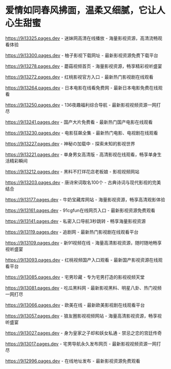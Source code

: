 # 爱情如同春风拂面，温柔又细腻，它让人心生甜蜜

https://9i13325.pages.dev - 迷妹网高清在线播放 - 海量影视资源，高清流畅观看体验

https://9i13300.pages.dev - 柚子影视下载网址 - 最新影视资源免费下载平台

https://9i13278.pages.dev - 蘑菇视频首页 - 海量影视资源，畅享精彩视听盛宴

https://9i13272.pages.dev - 红桃影视官方入口 - 最新热门影视剧在线观看

https://9i13264.pages.dev - 日本电影在线看免费网 - 最新日本电影免费在线观看

https://9i13250.pages.dev - 136夜趣福利综合导航 - 最新影视视频资源一网打尽

https://9i13241.pages.dev - 国产大片免费看 - 最新热门国产电影在线观看

https://9i13230.pages.dev - 电影狂飙全集 - 最新热门电影、电视剧在线观看

https://9i13227.pages.dev - 神秘の加载中 - 探索未知的影视世界

https://9i13221.pages.dev - 单身男女高清版 - 高清影视在线观看，畅享单身生活精彩瞬间

https://9i13212.pages.dev - 黑料不打烊花店老板娘 - 影视视频网站

https://9i13203.pages.dev - 唐诗宋词取名100个 - 古典诗词与现代影视的完美结合

https://9i13177.pages.dev - 牛奶宝藏库网站 - 海量影视资源，畅享高清观影体验

https://9i13161.pages.dev - 91cgfun在线网页入口 - 最新影视资源免费观看

https://9i13141.pages.dev - 私密入口导航3秒跳转 - 畅享海量影视资源

https://9i13119.pages.dev - 追剧网 - 最新热门影视剧在线观看平台

https://9i13109.pages.dev - 新91视频在线 - 海量高清影视资源，随时随地畅享视听盛宴

https://9i13093.pages.dev - 红桃视频国产入口观看 - 最新国产影视资源在线观看平台

https://9i13085.pages.dev - 宅男珍藏 - 专为宅男打造的影视视频天堂

https://9i13081.pages.dev - 吃瓜黑料网 - 最新影视黑料、明星八卦、热门视频一网打尽

https://9i13066.pages.dev - 欧美在线 - 最新欧美影视剧在线观看平台

https://9i13057.pages.dev - 狼友圈影视视频网站 - 海量高清影视资源，畅享视听盛宴

https://9i13027.pages.dev - 身为皇家之子却和妖女私通 - 禁忌之恋的宫廷传奇

https://9i13017.pages.dev - 宅男导航永久发布网页 - 最新影视视频资源一网打尽

https://9i12996.pages.dev - 在线地址发布 - 最新影视资源免费观看
